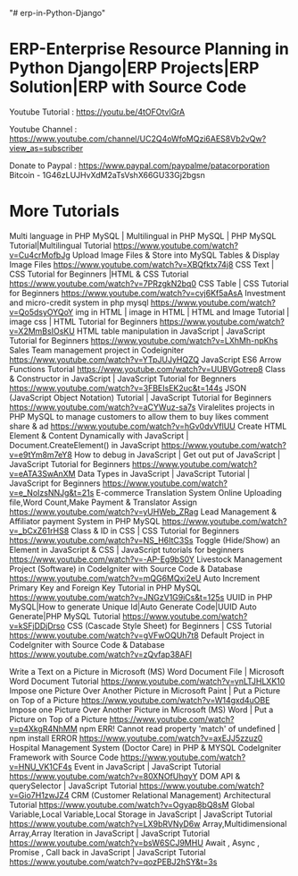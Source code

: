 "# erp-in-Python-Django" 

ERP-Enterprise Resource Planning in Python Django|ERP Projects|ERP Solution|ERP with Source Code
================================================================================================


Youtube Tutorial : https://youtu.be/4tOFOtvlGrA

Youtube Channel : https://www.youtube.com/channel/UC2Q4oWfoMQzi6AES8Vb2vQw?view_as=subscriber

Donate to Paypal : https://www.paypal.com/paypalme/patacorporation
Bitcoin - 1G46zLUJHvXdM2aTsVshX66GU33Gj2bgsn

More Tutorials
===================

Multi language in PHP MySQL | Multilingual in PHP MySQL | PHP MySQL Tutorial|Multilingual  Tutorial 
https://www.youtube.com/watch?v=Cu4crMofbJg 
  Upload Image Files & Store into MySQL Tables & Display Image Files https://www.youtube.com/watch?v=XBQfktx74j8 
  CSS Text | CSS Tutorial for Beginners |HTML & CSS Tutorial https://www.youtube.com/watch?v=7PRzgkN2bq0 
  CSS Table | CSS Tutorial for Beginners 
https://www.youtube.com/watch?v=cvj6Kf5aAsA 
  Investment and micro-credit system in php mysql 
https://www.youtube.com/watch?v=Qo5dsyOYQoY 
  img in HTML | image in HTML | HTML and Image Tutorial | image css | HTML Tutorial for Beginners https://www.youtube.com/watch?v=X2MmBsIOsKU 
  HTML table manipulation in JavaScript | JavaScript Tutorial for Beginners https://www.youtube.com/watch?v=LXhMh-npKhs 
  Sales Team management project in Codeigniter 
https://www.youtube.com/watch?v=YTpJUJyHQZQ 
  JavaScript ES6 Arrow Functions Tutorial 
https://www.youtube.com/watch?v=UUBVGotrep8 
  Class & Constructor in JavaScript | JavaScript Tutorial for Begnners https://www.youtube.com/watch?v=3FBEIsEK2uc&t=144s 
  JSON (JavaScript Object Notation) Tutorial | JavaScript Tutorial for Beginners https://www.youtube.com/watch?v=aCYWuz-sa7s 
  Viralelites projects  in PHP MySQL to manage customers to allow them to buy likes comment share & ad 
https://www.youtube.com/watch?v=hGv0dvVflUU 
  Create HTML Element & Content Dynamically with JavaScript | Document.CreateElement() in JavaScript 
https://www.youtube.com/watch?v=e9tYm8m7eY8 
  How to debug in JavaScript | Get out put of JavaScript  | JavaScript Tutorial for Beginners https://www.youtube.com/watch?v=eATA3SwAnXM 
  Data Types in JavaScript | JavaScript Tutorial | JavaScript for Beginners https://www.youtube.com/watch?v=e_NoIzsNNJg&t=21s 
  E-commerce Translation System Online Uploading file,Word Count,Make Payment & Translator Assign https://www.youtube.com/watch?v=yUHWeb_ZRag 
  Lead Management & Affiliator payment System in PHP MySQL 
https://www.youtube.com/watch?v=_bCxZ61rHS8 
  Class & ID in CSS | CSS Tutorial for Beginners 
https://www.youtube.com/watch?v=NS_H6ItC3Ss 
  Toggle (Hide/Show) an Element in JavaScript & CSS | JavaScript  tutorials for beginners https://www.youtube.com/watch?v=-AP-Eg9bS0Y 
  Livestock Management Project (Software) in CodeIgniter with Source Code & Database https://www.youtube.com/watch?v=mQG6MQxi2eU 
  Auto Increment Primary Key and Foreign Key Tutorial in PHP MySQL https://www.youtube.com/watch?v=JNGzV1G9iCs&t=125s 
  UUID in PHP MySQL|How to generate Unique Id|Auto Generate Code|UUID Auto Generate|PHP MySQL Tutorial https://www.youtube.com/watch?v=kSFjDDjDrso 
  CSS (Cascade Style Sheet) for Beginners | CSS Tutorial 
https://www.youtube.com/watch?v=gVFwOQUh7t8 
  Default Project in CodeIgniter  with Source Code & Database 
https://www.youtube.com/watch?v=zQvfap38AFI 
  
Write  a Text on a Picture in Microsoft (MS) Word Document File  | Microsoft Word Document Tutorial
https://www.youtube.com/watch?v=ynLTJHLXK10 
  Impose one Picture Over Another Picture in Microsoft Paint | Put a Picture on Top of a Picture https://www.youtube.com/watch?v=W14gxd4uOBE 
  Impose one Picture Over Another Picture in Microsoft (MS) Word | Put a Picture on Top of a Picture https://www.youtube.com/watch?v=p4XkgR4NhMM 
  npm ERR! Cannot read property 'match' of undefined | npm install  ERROR https://www.youtube.com/watch?v=axEJJ5zzuz0 
  Hospital Management System (Doctor Care) in PHP & MYSQL CodeIgniter Framework with Source Code https://www.youtube.com/watch?v=HNU_VK1CF4s 
  Event in JavaScript | JavaScript Tutorial 
https://www.youtube.com/watch?v=80XNOfUhqyY 
  DOM API & querySelector | JavaScript Tutorial 
https://www.youtube.com/watch?v=Gio7H1zwJZ4 
  CRM (Customer Relational Management) Architectural Tutorial 
https://www.youtube.com/watch?v=Ogyap8bQ8sM 
  Global Variable,Local Variable,Local Storage in JavaScript | JavaScript Tutorial 
https://www.youtube.com/watch?v=LX9bRVNyD6w 
  Array,Multidimensional Array,Array Iteration in JavaScript | JavaScript Tutorial 
https://www.youtube.com/watch?v=bsW6SCJ9MHU 
  Await , Async , Promise , Call back in JavaScript | JavaScript Tutorial 
https://www.youtube.com/watch?v=qozPEBJ2hSY&t=3s

